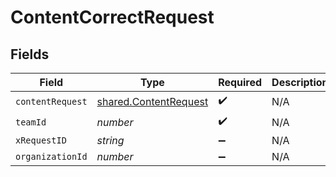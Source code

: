 # ContentCorrectRequest


## Fields

| Field                                                                 | Type                                                                  | Required                                                              | Description                                                           |
| --------------------------------------------------------------------- | --------------------------------------------------------------------- | --------------------------------------------------------------------- | --------------------------------------------------------------------- |
| `contentRequest`                                                      | [shared.ContentRequest](../../../sdk/models/shared/contentrequest.md) | :heavy_check_mark:                                                    | N/A                                                                   |
| `teamId`                                                              | *number*                                                              | :heavy_check_mark:                                                    | N/A                                                                   |
| `xRequestID`                                                          | *string*                                                              | :heavy_minus_sign:                                                    | N/A                                                                   |
| `organizationId`                                                      | *number*                                                              | :heavy_minus_sign:                                                    | N/A                                                                   |